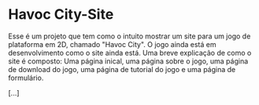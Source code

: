 # Havoc City-Site 

Esse é um projeto que tem como o intuito mostrar um site para um jogo de plataforma em 2D, chamado "Havoc City".
O jogo ainda está em desenvolvimento como o site ainda está. Uma breve explicação de como o site é composto: Uma página inical,
uma página sobre o jogo, uma página de download do jogo, uma página de tutorial do jogo e uma página de formulário.

[...]
